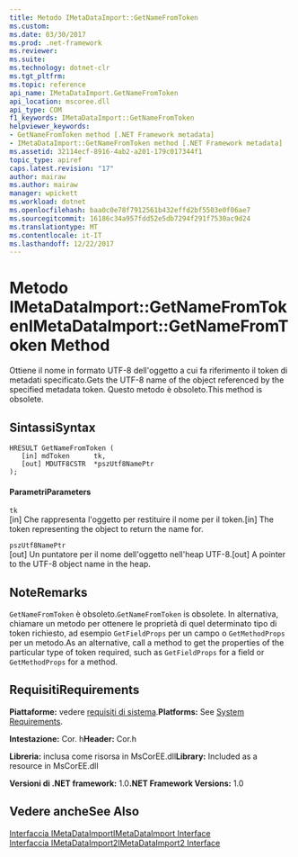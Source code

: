 ```yaml
---
title: Metodo IMetaDataImport::GetNameFromToken
ms.custom: 
ms.date: 03/30/2017
ms.prod: .net-framework
ms.reviewer: 
ms.suite: 
ms.technology: dotnet-clr
ms.tgt_pltfrm: 
ms.topic: reference
api_name: IMetaDataImport.GetNameFromToken
api_location: mscoree.dll
api_type: COM
f1_keywords: IMetaDataImport::GetNameFromToken
helpviewer_keywords:
- GetNameFromToken method [.NET Framework metadata]
- IMetaDataImport::GetNameFromToken method [.NET Framework metadata]
ms.assetid: 32114ecf-8916-4ab2-a201-179c017344f1
topic_type: apiref
caps.latest.revision: "17"
author: mairaw
ms.author: mairaw
manager: wpickett
ms.workload: dotnet
ms.openlocfilehash: baa0c0e78f7912561b432effd2bf5503e0f06ae7
ms.sourcegitcommit: 16186c34a957fdd52e5db7294f291f7530ac9d24
ms.translationtype: MT
ms.contentlocale: it-IT
ms.lasthandoff: 12/22/2017
---
```

# <a name="imetadataimportgetnamefromtoken-method"></a><span data-ttu-id="e03cc-102">Metodo IMetaDataImport::GetNameFromToken</span><span class="sxs-lookup"><span data-stu-id="e03cc-102">IMetaDataImport::GetNameFromToken Method</span></span>
<span data-ttu-id="e03cc-103">Ottiene il nome in formato UTF-8 dell'oggetto a cui fa riferimento il token di metadati specificato.</span><span class="sxs-lookup"><span data-stu-id="e03cc-103">Gets the UTF-8 name of the object referenced by the specified metadata token.</span></span> <span data-ttu-id="e03cc-104">Questo metodo è obsoleto.</span><span class="sxs-lookup"><span data-stu-id="e03cc-104">This method is obsolete.</span></span>  
  
## <a name="syntax"></a><span data-ttu-id="e03cc-105">Sintassi</span><span class="sxs-lookup"><span data-stu-id="e03cc-105">Syntax</span></span>  
  
```  
HRESULT GetNameFromToken (  
   [in] mdToken      tk,  
   [out] MDUTF8CSTR  *pszUtf8NamePtr  
);  
```  
  
#### <a name="parameters"></a><span data-ttu-id="e03cc-106">Parametri</span><span class="sxs-lookup"><span data-stu-id="e03cc-106">Parameters</span></span>  
 `tk`  
 <span data-ttu-id="e03cc-107">[in] Che rappresenta l'oggetto per restituire il nome per il token.</span><span class="sxs-lookup"><span data-stu-id="e03cc-107">[in] The token representing the object to return the name for.</span></span>  
  
 `pszUtf8NamePtr`  
 <span data-ttu-id="e03cc-108">[out] Un puntatore per il nome dell'oggetto nell'heap UTF-8.</span><span class="sxs-lookup"><span data-stu-id="e03cc-108">[out] A pointer to the UTF-8 object name in the heap.</span></span>  
  
## <a name="remarks"></a><span data-ttu-id="e03cc-109">Note</span><span class="sxs-lookup"><span data-stu-id="e03cc-109">Remarks</span></span>  
 <span data-ttu-id="e03cc-110">`GetNameFromToken` è obsoleto.</span><span class="sxs-lookup"><span data-stu-id="e03cc-110">`GetNameFromToken` is obsolete.</span></span> <span data-ttu-id="e03cc-111">In alternativa, chiamare un metodo per ottenere le proprietà di quel determinato tipo di token richiesto, ad esempio `GetFieldProps` per un campo o `GetMethodProps` per un metodo.</span><span class="sxs-lookup"><span data-stu-id="e03cc-111">As an alternative, call a method to get the properties of the particular type of token required, such as `GetFieldProps` for a field or `GetMethodProps` for a method.</span></span>  
  
## <a name="requirements"></a><span data-ttu-id="e03cc-112">Requisiti</span><span class="sxs-lookup"><span data-stu-id="e03cc-112">Requirements</span></span>  
 <span data-ttu-id="e03cc-113">**Piattaforme:** vedere [requisiti di sistema](../../../../docs/framework/get-started/system-requirements.md).</span><span class="sxs-lookup"><span data-stu-id="e03cc-113">**Platforms:** See [System Requirements](../../../../docs/framework/get-started/system-requirements.md).</span></span>  
  
 <span data-ttu-id="e03cc-114">**Intestazione:** Cor. h</span><span class="sxs-lookup"><span data-stu-id="e03cc-114">**Header:** Cor.h</span></span>  
  
 <span data-ttu-id="e03cc-115">**Libreria:** inclusa come risorsa in MsCorEE.dll</span><span class="sxs-lookup"><span data-stu-id="e03cc-115">**Library:** Included as a resource in MsCorEE.dll</span></span>  
  
 <span data-ttu-id="e03cc-116">**Versioni di .NET framework:** 1.0</span><span class="sxs-lookup"><span data-stu-id="e03cc-116">**.NET Framework Versions:** 1.0</span></span>  
  
## <a name="see-also"></a><span data-ttu-id="e03cc-117">Vedere anche</span><span class="sxs-lookup"><span data-stu-id="e03cc-117">See Also</span></span>  
 [<span data-ttu-id="e03cc-118">Interfaccia IMetaDataImport</span><span class="sxs-lookup"><span data-stu-id="e03cc-118">IMetaDataImport Interface</span></span>](../../../../docs/framework/unmanaged-api/metadata/imetadataimport-interface.md)  
 [<span data-ttu-id="e03cc-119">Interfaccia IMetaDataImport2</span><span class="sxs-lookup"><span data-stu-id="e03cc-119">IMetaDataImport2 Interface</span></span>](../../../../docs/framework/unmanaged-api/metadata/imetadataimport2-interface.md)
